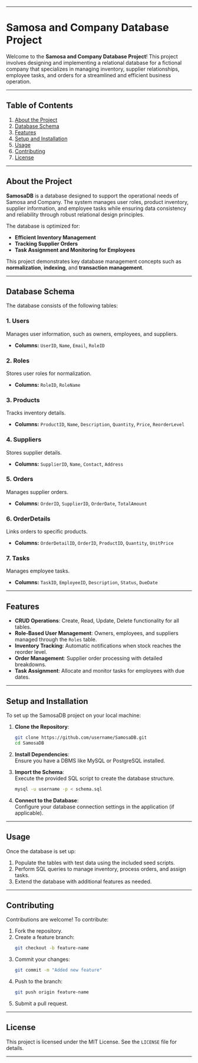 

---

# **Samosa and Company Database Project**

Welcome to the **Samosa and Company Database Project**! This project involves designing and implementing a relational database for a fictional company that specializes in managing inventory, supplier relationships, employee tasks, and orders for a streamlined and efficient business operation.

---

## **Table of Contents**

1. [About the Project](#about-the-project)
2. [Database Schema](#database-schema)
3. [Features](#features)
4. [Setup and Installation](#setup-and-installation)
5. [Usage](#usage)
6. [Contributing](#contributing)
7. [License](#license)

---

## **About the Project**

**SamosaDB** is a database designed to support the operational needs of Samosa and Company. The system manages user roles, product inventory, supplier information, and employee tasks while ensuring data consistency and reliability through robust relational design principles.

The database is optimized for:

- **Efficient Inventory Management**  
- **Tracking Supplier Orders**  
- **Task Assignment and Monitoring for Employees**  

This project demonstrates key database management concepts such as **normalization**, **indexing**, and **transaction management**.

---

## **Database Schema**

The database consists of the following tables:

### 1. **Users**
Manages user information, such as owners, employees, and suppliers.
- **Columns:** `UserID`, `Name`, `Email`, `RoleID`

### 2. **Roles**
Stores user roles for normalization.
- **Columns:** `RoleID`, `RoleName`

### 3. **Products**
Tracks inventory details.
- **Columns:** `ProductID`, `Name`, `Description`, `Quantity`, `Price`, `ReorderLevel`

### 4. **Suppliers**
Stores supplier details.
- **Columns:** `SupplierID`, `Name`, `Contact`, `Address`

### 5. **Orders**
Manages supplier orders.
- **Columns:** `OrderID`, `SupplierID`, `OrderDate`, `TotalAmount`

### 6. **OrderDetails**
Links orders to specific products.
- **Columns:** `OrderDetailID`, `OrderID`, `ProductID`, `Quantity`, `UnitPrice`

### 7. **Tasks**
Manages employee tasks.
- **Columns:** `TaskID`, `EmployeeID`, `Description`, `Status`, `DueDate`

---

## **Features**

- **CRUD Operations**: Create, Read, Update, Delete functionality for all tables.
- **Role-Based User Management**: Owners, employees, and suppliers managed through the `Roles` table.
- **Inventory Tracking**: Automatic notifications when stock reaches the reorder level.
- **Order Management**: Supplier order processing with detailed breakdowns.
- **Task Assignment**: Allocate and monitor tasks for employees with due dates.

---

## **Setup and Installation**

To set up the SamosaDB project on your local machine:

1. **Clone the Repository**:  
   ```bash
   git clone https://github.com/username/SamosaDB.git
   cd SamosaDB
   ```

2. **Install Dependencies**:  
   Ensure you have a DBMS like MySQL or PostgreSQL installed.

3. **Import the Schema**:  
   Execute the provided SQL script to create the database structure.  
   ```bash
   mysql -u username -p < schema.sql
   ```

4. **Connect to the Database**:  
   Configure your database connection settings in the application (if applicable).

---

## **Usage**

Once the database is set up:

1. Populate the tables with test data using the included seed scripts.  
2. Perform SQL queries to manage inventory, process orders, and assign tasks.  
3. Extend the database with additional features as needed.

---

## **Contributing**

Contributions are welcome! To contribute:

1. Fork the repository.  
2. Create a feature branch:  
   ```bash
   git checkout -b feature-name
   ```
3. Commit your changes:  
   ```bash
   git commit -m "Added new feature"
   ```
4. Push to the branch:  
   ```bash
   git push origin feature-name
   ```
5. Submit a pull request.

---

## **License**

This project is licensed under the MIT License. See the `LICENSE` file for details.

---
